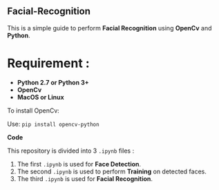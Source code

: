 ## Facial-Recognition

This is a simple guide to perform **Facial Recognition** using **OpenCv** and **Python**. 

# Requirement :

- **Python 2.7 or Python 3+**
- **OpenCv**
- **MacOS or Linux**

To install OpenCv:

Use: `pip install opencv-python`

**Code**

This repository is divided into 3  `.ipynb` files :

1. The first `.ipynb` is used for **Face Detection**.
2. The second `.ipynb` is used to perform **Training** on detected faces.
3. The third `.ipynb` is used for **Facial Recognition**.
